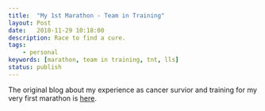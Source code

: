 ```yaml
---
title:  "My 1st Marathon - Team in Training"
layout: Post
date:   2010-11-29 10:18:00
description: Race to find a cure.
tags:
    - personal
keywords: [marathon, team in training, tnt, lls]
status: publish
---
```


The original blog about my experience as cancer survior and training for my very first marathon is [here][tntblog].

[tntblog]: http://pages.teamintraining.org/wa/Amica10/kleewn